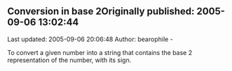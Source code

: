## Conversion in base 2Originally published: 2005-09-06 13:02:44 
Last updated: 2005-09-06 20:06:48 
Author: bearophile - 
 
To convert a given number into a string that contains the base 2 representation of the number, with its sign.